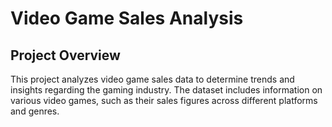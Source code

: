 # Video Game Sales Analysis

## Project Overview
This project analyzes video game sales data to determine trends and insights regarding the gaming industry. The dataset includes information on various video games, such as their sales figures across different platforms and genres.

